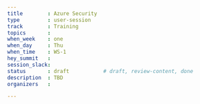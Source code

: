 ```yaml
---
title        : Azure Security
type         : user-session
track        : Training
topics       : 
when_week    : one
when_day     : Thu
when_time    : WS-1
hey_summit   :
session_slack:
status       : draft           # draft, review-content, done
description  : TBD
organizers   : 

---
```


<!--(add intro)

## WHY

(...)

## What

(...)

## Outcomes

(...)

## References

(...)


## Previous-->
